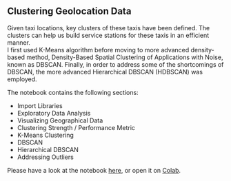 ## Clustering Geolocation Data

Given taxi locations, key clusters of these taxis have been defined. The clusters can help us build service stations for these taxis in an efficient manner.  
I first used K-Means algorithm before moving to more advanced density-based method, Density-Based Spatial Clustering of Applications with Noise, known as DBSCAN. Finally, in order to address some of the shortcomings of DBSCAN, the more advanced Hierarchical DBSCAN (HDBSCAN) was employed.  

The notebook contains the following sections:

- Import Libraries
- Exploratory Data Analysis
- Visualizing Geographical Data
- Clustering Strength / Performance Metric
- K-Means Clustering
- DBSCAN
- Hierarchical DBSCAN
- Addressing Outliers

Please have a look at the notebook [here](clustering-geolocation-data.ipynb), or open it on [Colab](https://drive.google.com/file/d/1RoNadRHPnZwegvWGs35V76PLPBiaYZba/view?usp=sharing).
